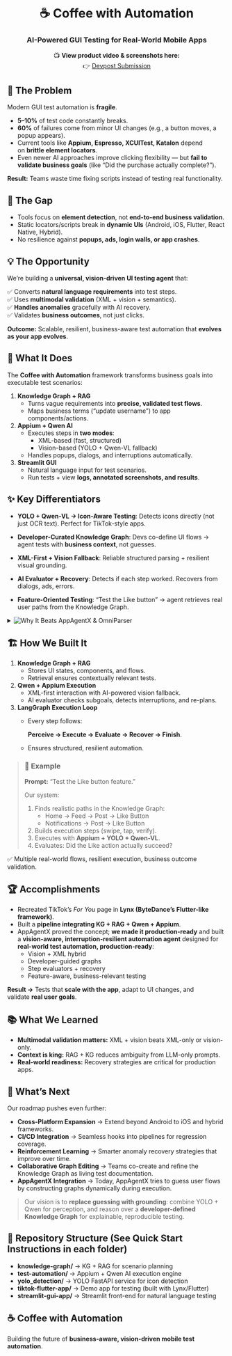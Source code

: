<div align="center">

# ☕ Coffee with Automation  

### AI-Powered GUI Testing for Real-World Mobile Apps  

📺 **View product video & screenshots here:**  
👉 [Devpost Submission](https://devpost.com/software/bombotest)

</div>


## 🚨 The Problem
Modern GUI test automation is **fragile**.

- **5–10%** of test code constantly breaks.
- **60%** of failures come from minor UI changes (e.g., a button moves, a popup appears).
- Current tools like **Appium, Espresso, XCUITest, Katalon** depend on **brittle element locators**.
- Even newer AI approaches improve clicking flexibility — but **fail to validate business goals** (like “Did the purchase actually complete?”).

**Result:** Teams waste time fixing scripts instead of testing real functionality.


## 🔎 The Gap
- Tools focus on **element detection**, not **end-to-end business validation**.
- Static locators/scripts break in **dynamic UIs** (Android, iOS, Flutter, React Native, Hybrid).
- No resilience against **popups, ads, login walls, or app crashes**.


## 💡 The Opportunity
We’re building a **universal, vision-driven UI testing agent** that:

✅ Converts **natural language requirements** into test steps.  
✅ Uses **multimodal validation** (XML + vision + semantics).  
✅ **Handles anomalies** gracefully with AI recovery.  
✅ Validates **business outcomes**, not just clicks.  

**Outcome:** Scalable, resilient, business-aware test automation that **evolves as your app evolves**.


## 🚀 What It Does
The **Coffee with Automation** framework transforms business goals into executable test scenarios:

1. **Knowledge Graph + RAG**
    - Turns vague requirements into **precise, validated test flows**.
    - Maps business terms (“update username”) to app components/actions.
2. **Appium + Qwen AI**
    - Executes steps in **two modes**:
        - XML-based (fast, structured)
        - Vision-based (YOLO + Qwen-VL fallback)
    - Handles popups, dialogs, and interruptions automatically.
3. **Streamlit GUI**
    - Natural language input for test scenarios.
    - Run tests + view **logs, annotated screenshots, and results**.

## ✨ Key Differentiators
- **YOLO + Qwen-VL → Icon-Aware Testing**: Detects icons directly (not just OCR text). Perfect for TikTok-style apps.
    
- **Developer-Curated Knowledge Graph**: Devs co-define UI flows → agent tests with **business context**, not guesses.
    
- **XML-First + Vision Fallback**: Reliable structured parsing + resilient visual grounding.
    
- **AI Evaluator + Recovery**: Detects if each step worked. Recovers from dialogs, ads, errors.
    
- **Feature-Oriented Testing**: “Test the Like button” → agent retrieves real user paths from the Knowledge Graph.


<details>
<summary>
<img src="https://img.shields.io/badge/⚡_Why_It_Beats_AppAgentX_&_OmniParser-fff8c5?style=for-the-badge&labelColor=yellow&color=yellow" alt="Why It Beats AppAgentX & OmniParser"/>
</summary>

> **Better Perception, Better Planning, Better Reliability, Better Robustness, Better Relevance**

Other AI-driven test agents (like AppAgentX + OmniParser) showed what’s possible.  
We asked: **“What’s missing for real-world mobile testing?”**  
Here’s how we go beyond:


### 1. 🖼️ Icon Detection with YOLO + Qwen-VL
- **Problem with AppAgentX:** Relies heavily on OCR + text reasoning → fails on icon-only buttons.  
- **Our approach:** YOLO detects icons (even custom/unstyled ones) → Qwen-VL interprets meaning → Appium clicks it.  

✅ Works for **TikTok-style UIs** where icons > text.  
✅ Robust against design changes, dark mode, or missing labels.  

💡 *“We replace fragile OCR perception with icon detection (YOLO) + semantic grounding (Qwen-VL).”*


---

### 2. 🧩 Developer-Guided Knowledge Graph (Instead of Opaque AI Graphs)
- **Problem with AppAgentX:** AppAgentX **guesses the interaction graph dynamically**. → devs can’t guide or verify flows.  
    - It builds paths on the fly based on OCR/LLM interpretation.  
    - The result is opaque, unverified, and often wrong for edge cases.  

- **Our approach:** Developers define/edit the Knowledge Graph → agent uses it to plan.  

✅ Agent reasoning happens within a **verified structure**.  
✅ Easier to adapt for new features.  
✅ Paths reflect **real product logic** instead of one-off guesses.  
✅ Graph doubles as **living documentation** of user flows.  

💡 *“We let devs co-define interaction graphs → agent tests with verified business logic, not blind guesses.”*


---

### 3. 📱 Mobile-Native Focus: XML First, Vision Fallback
- **Problem with AppAgentX:** Treats apps like static screenshots, ignores XML structure. Vision-only parsing is brittle.  
- **Our approach:**  
    - Use **Appium XML trees** when available (fast, reliable).  
    - Fall back to **YOLO + vision** only when XML fails.  

✅ Optimized for **real mobile apps** (Android, Flutter, hybrid).  
✅ Outperforms vision-only systems in production environments.  

💡 *“We prioritize structured XML parsing → fallback to vision only when needed.”*


---

### 4. 🤖 AI Step Evaluator + Interrupt Recovery
- **Problem with AppAgentX:** AppAgentX assumes progress until final step → no mid-step validation, no recovery.  
- **Our approach:**  
    - **Evaluate each step** (did the UI update as expected?).  
    - Detect **interruptions** (dialogs, ads, errors).  
    - Auto-**recover** with dismissal, retries, or reroutes.  

✅ Reduces flaky tests from random popups.  
✅ Makes automation self-healing, not brittle.  

💡 *“We added a step-by-step evaluator that confirms subgoals, spots interruptions, and dynamically re-plans.”*


---

### 5. 🎯 Feature-Driven Testing via Knowledge Graph
- **AppAgentX:** Treats a prompt (“Log in to Gmail”) as one giant guess → builds a flat sequence, treats tasks as monolithic.  
- **Our system:** Retrieve realistic, developer-defined paths from the Knowledge Graph.  

🧪 Example: **“Test the Like Button”**  
- Path 1: Home → Feed → Scroll → Like Button  
- Path 2: Notifications → Post → Like Button  

✅ Covers **multiple real user journeys**, not just shortest paths.  
✅ Captures **business relevance** (not just clicks).  
✅ Automatically adapts when UI or flows change → just update the graph.  

💡 *“We don’t just test clicks. We test features the way real users reach them.”*


---

### 6. 🔁 Structured Execution Loop (LangGraph)
- **AppAgentX:** Linear execution → no mid-step checks, no recovery.  
- **Our system:** Every step follows **Perceive → Execute → Evaluate → Recover → Finish**.  

✅ Ensures **each action is verified** before moving on.  
✅ Guarantees recovery from errors, delays, or UI changes.  
✅ Turns automation into a **deterministic loop**, not a gamble.  

💡 *“We enforce a reliable execution cycle so every action is validated, recoverable, and stable.”*

---


</details>

    

## 🏗️ How We Built It
1. **Knowledge Graph + RAG**
    - Stores UI states, components, and flows.
    - Retrieval ensures contextually relevant tests.
2. **Qwen + Appium Execution**
    - XML-first interaction with AI-powered vision fallback.
    - AI evaluator checks subgoals, detects interruptions, and re-plans.
3. **LangGraph Execution Loop**
    - Every step follows:
        
        **Perceive → Execute → Evaluate → Recover → Finish**.
        
    - Ensures structured, resilient automation.
>
> ### 🧪 Example
>**Prompt:** “Test the Like button feature.”
>
>Our system:
>
>1. Finds realistic paths in the Knowledge Graph:
>    - Home → Feed → Post → Like Button
>    - Notifications → Post → Like Button
>2. Builds execution steps (swipe, tap, verify).
>3. Executes with **Appium + YOLO + Qwen-VL**.
>4. Evaluates: Did the Like action actually succeed?
>

✅ Multiple real-world flows, resilient execution, business outcome validation.


## 🏆 Accomplishments
- Recreated TikTok’s *For You* page in **Lynx (ByteDance’s Flutter-like framework)**.
- Built a **pipeline integrating KG + RAG + Qwen + Appium**.
- AppAgentX proved the concept; **we made it production-ready** and built a **vision-aware, interruption-resilient automation agent** designed for **real-world test automation, production-ready**:
    - Vision + XML hybrid
    - Developer-guided graphs
    - Step evaluators + recovery
    - Feature-aware, business-relevant testing

**Result →** Tests that **scale with the app**, adapt to UI changes, and validate **real user goals**.


## 📚 What We Learned
- **Multimodal validation matters:** XML + vision beats XML-only or vision-only.
- **Context is king:** RAG + KG reduces ambiguity from LLM-only prompts.
- **Real-world readiness:** Recovery strategies are critical for production apps.


## 🌱 What’s Next
Our roadmap pushes even further:

- **Cross-Platform Expansion** → Extend beyond Android to iOS and hybrid frameworks.
- **CI/CD Integration** → Seamless hooks into pipelines for regression coverage.
- **Reinforcement Learning** → Smarter anomaly recovery strategies that improve over time.
- **Collaborative Graph Editing** → Teams co-create and refine the Knowledge Graph as living test documentation.
- **AppAgentX Integration** → Today, AppAgentX tries to guess user flows by constructing graphs dynamically during execution.
> 
> Our vision is to **replace guessing with grounding**: combine YOLO + Qwen for perception, and reason over a **developer-defined Knowledge Graph** for explainable, reproducible testing.
>

## 📂 Repository Structure (See Quick Start Instructions in each folder)
- **knowledge-graph/** → KG + RAG for scenario planning
- **test-automation/** → Appium + Qwen AI execution engine
- **yolo_detection/** → YOLO FastAPI service for icon detection
- **tiktok-flutter-app/** → Demo app for testing (built with Lynx/Flutter)
- **streamlit-gui-app/** → Streamlit front-end for natural language testing


## ☕ Coffee with Automation
Building the future of **business-aware, vision-driven mobile test automation**.
